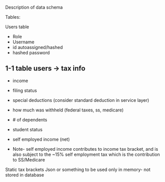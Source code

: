 Description of data schema

Tables:

Users table
- Role
- Username
- id autoassigned/hashed
- hashed password

1-1 table users -> tax info
- 
- income
- filing status
- special deductions (consider standard deduction in service layer)
- how much was withheld (federal taxes, ss, medicare)
- \# of dependents
- student status
- self employed income (net)

- Note- self employed income contributes to income tax bracket, and is also subject to the ~15% self employment tax which is the contribution to SS/Medicare

Static tax brackets Json or something to be used only in memory- not stored in database